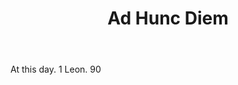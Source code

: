 ---
title: Ad Hunc Diem
letter: A
permalink: "/definitions/ad-hunc-diem.html"
body: At this day. 1 Leon. 90
published_at: '2018-07-07'
source: Black's Law Dictionary
layout: post
---